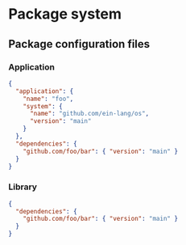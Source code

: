 # Package system

## Package configuration files

### Application

```json
{
  "application": {
    "name": "foo",
    "system": {
      "name": "github.com/ein-lang/os",
      "version": "main"
    }
  },
  "dependencies": {
    "github.com/foo/bar": { "version": "main" }
  }
}
```

### Library

```json
{
  "dependencies": {
    "github.com/foo/bar": { "version": "main" }
  }
}
```
